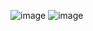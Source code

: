 ![image](https://user-images.githubusercontent.com/87432361/182505924-721aa2d4-c380-4445-9bf8-972a32ba7dec.png)
![image](https://user-images.githubusercontent.com/87432361/182505336-4b93faf5-d4a4-4625-b217-cf82f9edd109.png)


